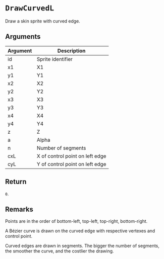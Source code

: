 # `DrawCurvedL`

Draw a skin sprite with curved edge.

## Arguments

| Argument | Description                     |
| -------- | ------------------------------- |
| id       | Sprite identifier               |
| x1       | X1                              |
| y1       | Y1                              |
| x2       | X2                              |
| y2       | Y2                              |
| x3       | X3                              |
| y3       | Y3                              |
| x4       | X4                              |
| y4       | Y4                              |
| z        | Z                               |
| a        | Alpha                           |
| n        | Number of segments              |
| cxL      | X of control point on left edge |
| cyL      | Y of control point on left edge |

## Return

`0`.

## Remarks

Points are in the order of bottom-left, top-left, top-right, bottom-right.

A Bézier curve is drawn on the curved edge with respective vertexes and control point.

Curved edges are drawn in segments. The bigger the number of segments, the smoother the curve, and the costlier the drawing.
